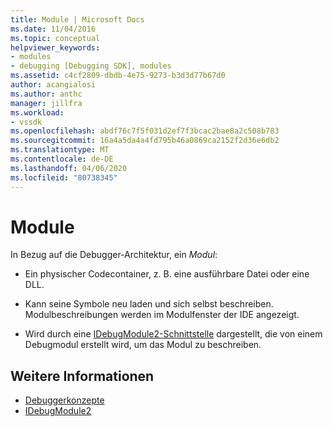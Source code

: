 ```yaml
---
title: Module | Microsoft Docs
ms.date: 11/04/2016
ms.topic: conceptual
helpviewer_keywords:
- modules
- debugging [Debugging SDK], modules
ms.assetid: c4cf2809-dbdb-4e75-9273-b3d3d77b67d0
author: acangialosi
ms.author: anthc
manager: jillfra
ms.workload:
- vssdk
ms.openlocfilehash: abdf76c7f5f031d2ef7f3bcac2bae8a2c508b783
ms.sourcegitcommit: 16a4a5da4a4fd795b46a0869ca2152f2d36e6db2
ms.translationtype: MT
ms.contentlocale: de-DE
ms.lasthandoff: 04/06/2020
ms.locfileid: "80738345"
---
```

# <a name="modules"></a>Module
In Bezug auf die Debugger-Architektur, ein *Modul*:

- Ein physischer Codecontainer, z. B. eine ausführbare Datei oder eine DLL.

- Kann seine Symbole neu laden und sich selbst beschreiben. Modulbeschreibungen werden im Modulfenster der IDE angezeigt.

- Wird durch eine [IDebugModule2-Schnittstelle](../../extensibility/debugger/reference/idebugmodule2.md) dargestellt, die von einem Debugmodul erstellt wird, um das Modul zu beschreiben.

## <a name="see-also"></a>Weitere Informationen
- [Debuggerkonzepte](../../extensibility/debugger/debugger-concepts.md)
- [IDebugModule2](../../extensibility/debugger/reference/idebugmodule2.md)
